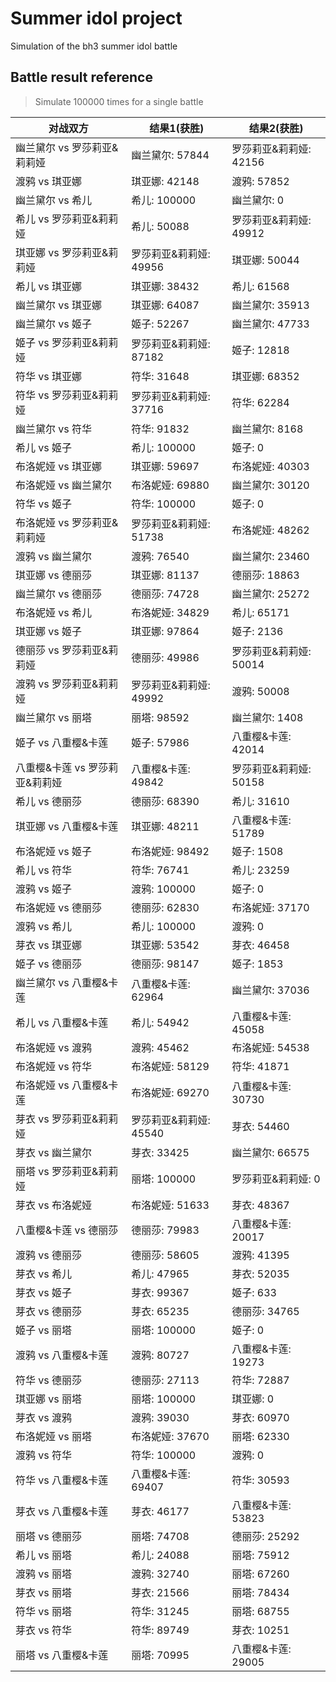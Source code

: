 # Summer idol project

Simulation of the bh3 summer idol battle

## Battle result reference 
> Simulate 100000 times for a single battle

| 对战双方                       | 结果1(获胜)            | 结果2(获胜)            |
|--------------------------------|------------------------|------------------------|
| 幽兰黛尔 vs 罗莎莉亚&莉莉娅    | 幽兰黛尔: 57844        | 罗莎莉亚&莉莉娅: 42156 |
| 渡鸦 vs 琪亚娜                 | 琪亚娜: 42148          | 渡鸦: 57852            |
| 幽兰黛尔 vs 希儿               | 希儿: 100000           | 幽兰黛尔: 0            |
| 希儿 vs 罗莎莉亚&莉莉娅        | 希儿: 50088            | 罗莎莉亚&莉莉娅: 49912 |
| 琪亚娜 vs 罗莎莉亚&莉莉娅      | 罗莎莉亚&莉莉娅: 49956 | 琪亚娜: 50044          |
| 希儿 vs 琪亚娜                 | 琪亚娜: 38432          | 希儿: 61568            |
| 幽兰黛尔 vs 琪亚娜             | 琪亚娜: 64087          | 幽兰黛尔: 35913        |
| 幽兰黛尔 vs 姬子               | 姬子: 52267            | 幽兰黛尔: 47733        |
| 姬子 vs 罗莎莉亚&莉莉娅        | 罗莎莉亚&莉莉娅: 87182 | 姬子: 12818            |
| 符华 vs 琪亚娜                 | 符华: 31648            | 琪亚娜: 68352          |
| 符华 vs 罗莎莉亚&莉莉娅        | 罗莎莉亚&莉莉娅: 37716 | 符华: 62284            |
| 幽兰黛尔 vs 符华               | 符华: 91832            | 幽兰黛尔: 8168         |
| 希儿 vs 姬子                   | 希儿: 100000           | 姬子: 0                |
| 布洛妮娅 vs 琪亚娜             | 琪亚娜: 59697          | 布洛妮娅: 40303        |
| 布洛妮娅 vs 幽兰黛尔           | 布洛妮娅: 69880        | 幽兰黛尔: 30120        |
| 符华 vs 姬子                   | 符华: 100000           | 姬子: 0                |
| 布洛妮娅 vs 罗莎莉亚&莉莉娅    | 罗莎莉亚&莉莉娅: 51738 | 布洛妮娅: 48262        |
| 渡鸦 vs 幽兰黛尔               | 渡鸦: 76540            | 幽兰黛尔: 23460        |
| 琪亚娜 vs 德丽莎               | 琪亚娜: 81137          | 德丽莎: 18863          |
| 幽兰黛尔 vs 德丽莎             | 德丽莎: 74728          | 幽兰黛尔: 25272        |
| 布洛妮娅 vs 希儿               | 布洛妮娅: 34829        | 希儿: 65171            |
| 琪亚娜 vs 姬子                 | 琪亚娜: 97864          | 姬子: 2136             |
| 德丽莎 vs 罗莎莉亚&莉莉娅      | 德丽莎: 49986          | 罗莎莉亚&莉莉娅: 50014 |
| 渡鸦 vs 罗莎莉亚&莉莉娅        | 罗莎莉亚&莉莉娅: 49992 | 渡鸦: 50008            |
| 幽兰黛尔 vs 丽塔               | 丽塔: 98592            | 幽兰黛尔: 1408         |
| 姬子 vs 八重樱&卡莲            | 姬子: 57986            | 八重樱&卡莲: 42014     |
| 八重樱&卡莲 vs 罗莎莉亚&莉莉娅 | 八重樱&卡莲: 49842     | 罗莎莉亚&莉莉娅: 50158 |
| 希儿 vs 德丽莎                 | 德丽莎: 68390          | 希儿: 31610            |
| 琪亚娜 vs 八重樱&卡莲          | 琪亚娜: 48211          | 八重樱&卡莲: 51789     |
| 布洛妮娅 vs 姬子               | 布洛妮娅: 98492        | 姬子: 1508             |
| 希儿 vs 符华                   | 符华: 76741            | 希儿: 23259            |
| 渡鸦 vs 姬子                   | 渡鸦: 100000           | 姬子: 0                |
| 布洛妮娅 vs 德丽莎             | 德丽莎: 62830          | 布洛妮娅: 37170        |
| 渡鸦 vs 希儿                   | 希儿: 100000           | 渡鸦: 0                |
| 芽衣 vs 琪亚娜                 | 琪亚娜: 53542          | 芽衣: 46458            |
| 姬子 vs 德丽莎                 | 德丽莎: 98147          | 姬子: 1853             |
| 幽兰黛尔 vs 八重樱&卡莲        | 八重樱&卡莲: 62964     | 幽兰黛尔: 37036        |
| 希儿 vs 八重樱&卡莲            | 希儿: 54942            | 八重樱&卡莲: 45058     |
| 布洛妮娅 vs 渡鸦               | 渡鸦: 45462            | 布洛妮娅: 54538        |
| 布洛妮娅 vs 符华               | 布洛妮娅: 58129        | 符华: 41871            |
| 布洛妮娅 vs 八重樱&卡莲        | 布洛妮娅: 69270        | 八重樱&卡莲: 30730     |
| 芽衣 vs 罗莎莉亚&莉莉娅        | 罗莎莉亚&莉莉娅: 45540 | 芽衣: 54460            |
| 芽衣 vs 幽兰黛尔               | 芽衣: 33425            | 幽兰黛尔: 66575        |
| 丽塔 vs 罗莎莉亚&莉莉娅        | 丽塔: 100000           | 罗莎莉亚&莉莉娅: 0     |
| 芽衣 vs 布洛妮娅               | 布洛妮娅: 51633        | 芽衣: 48367            |
| 八重樱&卡莲 vs 德丽莎          | 德丽莎: 79983          | 八重樱&卡莲: 20017     |
| 渡鸦 vs 德丽莎                 | 德丽莎: 58605          | 渡鸦: 41395            |
| 芽衣 vs 希儿                   | 希儿: 47965            | 芽衣: 52035            |
| 芽衣 vs 姬子                   | 芽衣: 99367            | 姬子: 633              |
| 芽衣 vs 德丽莎                 | 芽衣: 65235            | 德丽莎: 34765          |
| 姬子 vs 丽塔                   | 丽塔: 100000           | 姬子: 0                |
| 渡鸦 vs 八重樱&卡莲            | 渡鸦: 80727            | 八重樱&卡莲: 19273     |
| 符华 vs 德丽莎                 | 德丽莎: 27113          | 符华: 72887            |
| 琪亚娜 vs 丽塔                 | 丽塔: 100000           | 琪亚娜: 0              |
| 芽衣 vs 渡鸦                   | 渡鸦: 39030            | 芽衣: 60970            |
| 布洛妮娅 vs 丽塔               | 布洛妮娅: 37670        | 丽塔: 62330            |
| 渡鸦 vs 符华                   | 符华: 100000           | 渡鸦: 0                |
| 符华 vs 八重樱&卡莲            | 八重樱&卡莲: 69407     | 符华: 30593            |
| 芽衣 vs 八重樱&卡莲            | 芽衣: 46177            | 八重樱&卡莲: 53823     |
| 丽塔 vs 德丽莎                 | 丽塔: 74708            | 德丽莎: 25292          |
| 希儿 vs 丽塔                   | 希儿: 24088            | 丽塔: 75912            |
| 渡鸦 vs 丽塔                   | 渡鸦: 32740            | 丽塔: 67260            |
| 芽衣 vs 丽塔                   | 芽衣: 21566            | 丽塔: 78434            |
| 符华 vs 丽塔                   | 符华: 31245            | 丽塔: 68755            |
| 芽衣 vs 符华                   | 符华: 89749            | 芽衣: 10251            |
| 丽塔 vs 八重樱&卡莲            | 丽塔: 70995            | 八重樱&卡莲: 29005     |